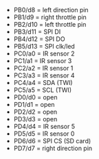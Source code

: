 * PB0/d8 = left direction pin
* PB1/d9 = right throttle pin
* PB2/d10 = left throttle pin
* PB3/d11 = SPI DI
* PB4/d12 = SPI DO
* PB5/d13 = SPI clk/led
* PC0/a0 = IR sensor 2
* PC1/a1 = IR sensor 3
* PC2/a2 = IR sensor 1
* PC3/a3 = IR sensor 4
* PC4/a4 = SDA (TWI)
* PC5/a5 = SCL (TWI)
* PD0/d0 = open
* PD1/d1 = open
* PD2/d2 = open
* PD3/d3 = open
* PD4/d4 = IR sensor 5
* PD5/d5 = IR sensor 0
* PD6/d6 = SPI CS (SD card)
* PD7/d7 = right direction pin
